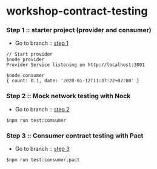 # workshop-contract-testing

### Step 1 :: starter project (provider and consumer)
* Go to branch :: [step 1](https://github.com/up1/workshop-contract-testing/tree/step-01)

```
// Start provider
$node provider
Provider Service listening on http://localhost:3001

$node consumer
{ count: 0.1, date: '2020-01-12T11:37:22+07:00' }
```

### Step 2 :: Mock network testing with Nock
* Go to branch :: [step 2](https://github.com/up1/workshop-contract-testing/tree/step-02)
```
$npm run test:comsumer
```

### Step 3 :: Consumer contract testing with Pact
* Go to branch :: [step 3](https://github.com/up1/workshop-contract-testing/tree/step-03)
```
$npm run test:consumer:pact
```
